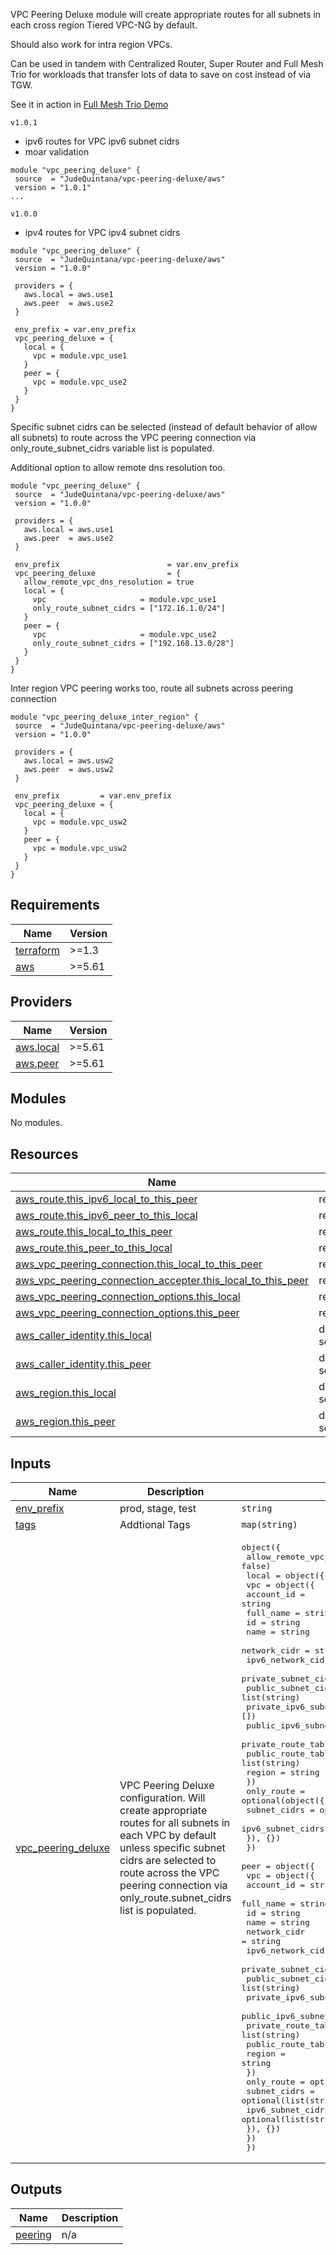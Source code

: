 VPC Peering Deluxe module will create appropriate routes for all subnets in each cross region Tiered VPC-NG by default.

Should also work for intra region VPCs.

Can be used in tandem with Centralized Router, Super Router and Full Mesh Trio for workloads that transfer lots of data to save on cost instead of via TGW.

See it in action in [Full Mesh Trio Demo](https://github.com/JudeQuintana/terraform-main/tree/main/full_mesh_trio_demo)

`v1.0.1`
- ipv6 routes for VPC ipv6 subnet cidrs
- moar validation
```
module "vpc_peering_deluxe" {
 source  = "JudeQuintana/vpc-peering-deluxe/aws"
 version = "1.0.1"
...
```

`v1.0.0`
- ipv4 routes for VPC ipv4 subnet cidrs
```
module "vpc_peering_deluxe" {
 source  = "JudeQuintana/vpc-peering-deluxe/aws"
 version = "1.0.0"

 providers = {
   aws.local = aws.use1
   aws.peer  = aws.use2
 }

 env_prefix = var.env_prefix
 vpc_peering_deluxe = {
   local = {
     vpc = module.vpc_use1
   }
   peer = {
     vpc = module.vpc_use2
   }
 }
}
```

Specific subnet cidrs can be selected (instead of default behavior of allow all subnets) to route across the VPC peering connection via only\_route\_subnet\_cidrs variable list is populated.

Additional option to allow remote dns resolution too.
```
module "vpc_peering_deluxe" {
 source  = "JudeQuintana/vpc-peering-deluxe/aws"
 version = "1.0.0"

 providers = {
   aws.local = aws.use1
   aws.peer  = aws.use2
 }

 env_prefix                        = var.env_prefix
 vpc_peering_deluxe                = {
   allow_remote_vpc_dns_resolution = true
   local = {
     vpc                     = module.vpc_use1
     only_route_subnet_cidrs = ["172.16.1.0/24"]
   }
   peer = {
     vpc                     = module.vpc_use2
     only_route_subnet_cidrs = ["192.168.13.0/28"]
   }
 }
}
```

Inter region VPC peering works too, route all subnets across peering connection
```
module "vpc_peering_deluxe_inter_region" {
 source  = "JudeQuintana/vpc-peering-deluxe/aws"
 version = "1.0.0"

 providers = {
   aws.local = aws.usw2
   aws.peer  = aws.usw2
 }

 env_prefix         = var.env_prefix
 vpc_peering_deluxe = {
   local = {
     vpc = module.vpc_usw2
   }
   peer = {
     vpc = module.vpc_usw2
   }
 }
}
```

## Requirements

| Name | Version |
|------|---------|
| <a name="requirement_terraform"></a> [terraform](#requirement\_terraform) | >=1.3 |
| <a name="requirement_aws"></a> [aws](#requirement\_aws) | >=5.61 |

## Providers

| Name | Version |
|------|---------|
| <a name="provider_aws.local"></a> [aws.local](#provider\_aws.local) | >=5.61 |
| <a name="provider_aws.peer"></a> [aws.peer](#provider\_aws.peer) | >=5.61 |

## Modules

No modules.

## Resources

| Name | Type |
|------|------|
| [aws_route.this_ipv6_local_to_this_peer](https://registry.terraform.io/providers/hashicorp/aws/latest/docs/resources/route) | resource |
| [aws_route.this_ipv6_peer_to_this_local](https://registry.terraform.io/providers/hashicorp/aws/latest/docs/resources/route) | resource |
| [aws_route.this_local_to_this_peer](https://registry.terraform.io/providers/hashicorp/aws/latest/docs/resources/route) | resource |
| [aws_route.this_peer_to_this_local](https://registry.terraform.io/providers/hashicorp/aws/latest/docs/resources/route) | resource |
| [aws_vpc_peering_connection.this_local_to_this_peer](https://registry.terraform.io/providers/hashicorp/aws/latest/docs/resources/vpc_peering_connection) | resource |
| [aws_vpc_peering_connection_accepter.this_local_to_this_peer](https://registry.terraform.io/providers/hashicorp/aws/latest/docs/resources/vpc_peering_connection_accepter) | resource |
| [aws_vpc_peering_connection_options.this_local](https://registry.terraform.io/providers/hashicorp/aws/latest/docs/resources/vpc_peering_connection_options) | resource |
| [aws_vpc_peering_connection_options.this_peer](https://registry.terraform.io/providers/hashicorp/aws/latest/docs/resources/vpc_peering_connection_options) | resource |
| [aws_caller_identity.this_local](https://registry.terraform.io/providers/hashicorp/aws/latest/docs/data-sources/caller_identity) | data source |
| [aws_caller_identity.this_peer](https://registry.terraform.io/providers/hashicorp/aws/latest/docs/data-sources/caller_identity) | data source |
| [aws_region.this_local](https://registry.terraform.io/providers/hashicorp/aws/latest/docs/data-sources/region) | data source |
| [aws_region.this_peer](https://registry.terraform.io/providers/hashicorp/aws/latest/docs/data-sources/region) | data source |

## Inputs

| Name | Description | Type | Default | Required |
|------|-------------|------|---------|:--------:|
| <a name="input_env_prefix"></a> [env\_prefix](#input\_env\_prefix) | prod, stage, test | `string` | n/a | yes |
| <a name="input_tags"></a> [tags](#input\_tags) | Addtional Tags | `map(string)` | `{}` | no |
| <a name="input_vpc_peering_deluxe"></a> [vpc\_peering\_deluxe](#input\_vpc\_peering\_deluxe) | VPC Peering Deluxe configuration. Will create appropriate routes for all subnets in each VPC by default unless specific subnet cidrs are selected to route across the VPC peering connection via only\_route.subnet\_cidrs list is populated. | <pre>object({<br/>    allow_remote_vpc_dns_resolution = optional(bool, false)<br/>    local = object({<br/>      vpc = object({<br/>        account_id                = string<br/>        full_name                 = string<br/>        id                        = string<br/>        name                      = string<br/>        network_cidr              = string<br/>        ipv6_network_cidr         = optional(string)<br/>        private_subnet_cidrs      = list(string)<br/>        public_subnet_cidrs       = list(string)<br/>        private_ipv6_subnet_cidrs = optional(list(string), [])<br/>        public_ipv6_subnet_cidrs  = optional(list(string), [])<br/>        private_route_table_ids   = list(string)<br/>        public_route_table_ids    = list(string)<br/>        region                    = string<br/>      })<br/>      only_route = optional(object({<br/>        subnet_cidrs      = optional(list(string), [])<br/>        ipv6_subnet_cidrs = optional(list(string), [])<br/>      }), {})<br/>    })<br/>    peer = object({<br/>      vpc = object({<br/>        account_id                = string<br/>        full_name                 = string<br/>        id                        = string<br/>        name                      = string<br/>        network_cidr              = string<br/>        ipv6_network_cidr         = optional(string)<br/>        private_subnet_cidrs      = list(string)<br/>        public_subnet_cidrs       = list(string)<br/>        private_ipv6_subnet_cidrs = list(string)<br/>        public_ipv6_subnet_cidrs  = list(string)<br/>        private_route_table_ids   = list(string)<br/>        public_route_table_ids    = list(string)<br/>        region                    = string<br/>      })<br/>      only_route = optional(object({<br/>        subnet_cidrs      = optional(list(string), [])<br/>        ipv6_subnet_cidrs = optional(list(string), [])<br/>      }), {})<br/>    })<br/>  })</pre> | n/a | yes |

## Outputs

| Name | Description |
|------|-------------|
| <a name="output_peering"></a> [peering](#output\_peering) | n/a |
